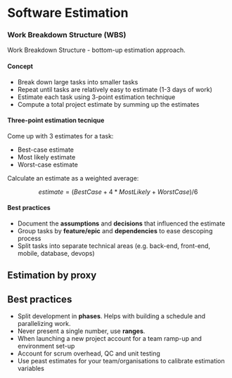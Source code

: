 # Software Estimation

### Work Breakdown Structure \(WBS\)

Work Breakdown Structure - bottom-up estimation approach.

#### Concept

* Break down large tasks into smaller tasks
* Repeat until tasks are relatively easy to estimate \(1-3 days of work\)
* Estimate each task using 3-point estimation technique
* Compute a total project estimate by summing up the estimates

#### Three-point estimation tecnique

Come up with 3 estimates for a task:

* Best-case estimate
* Most likely estimate
* Worst-case estimate

Calculate an estimate as a weighted average:

$$
estimate = (BestCase + 4 * MostLikely + WorstCase)/6
$$

#### **Best practices**

* Document the **assumptions** and **decisions** that influenced the estimate
* Group tasks by **feature/epic** and **dependencies** to ease descoping process
* Split tasks into separate technical areas \(e.g. back-end, front-end, mobile, database, devops\)

## Estimation by proxy

## Best practices

* Split development in **phases**. Helps with building a schedule and parallelizing work.
* Never present a single number, use **ranges**.
* When launching a new project account for a team ramp-up and environment set-up
* Account for scrum overhead, QC and unit testing
* Use peast estimates for your team/organisations to calibrate estimation variables



